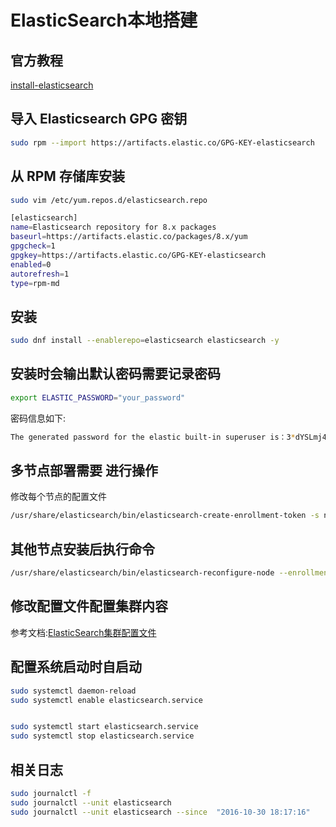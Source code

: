 # ElasticSearch本地搭建

## 官方教程

[install-elasticsearch](https://www.elastic.co/guide/en/elasticsearch/reference/current/install-elasticsearch.html)

## 导入 Elasticsearch GPG 密钥

```Bash
sudo rpm --import https://artifacts.elastic.co/GPG-KEY-elasticsearch
```

## 从 RPM 存储库安装

```Bash
sudo vim /etc/yum.repos.d/elasticsearch.repo

[elasticsearch]
name=Elasticsearch repository for 8.x packages
baseurl=https://artifacts.elastic.co/packages/8.x/yum
gpgcheck=1
gpgkey=https://artifacts.elastic.co/GPG-KEY-elasticsearch
enabled=0
autorefresh=1
type=rpm-md
```

## 安装

```Bash
sudo dnf install --enablerepo=elasticsearch elasticsearch -y

```

## 安装时会输出默认密码需要记录密码

```Bash
export ELASTIC_PASSWORD="your_password"

```

密码信息如下:

```Bash
The generated password for the elastic built-in superuser is：3*dYSLmj4iLAU_voMNkG
```

## 多节点部署需要 进行操作

修改每个节点的配置文件

```Bash
/usr/share/elasticsearch/bin/elasticsearch-create-enrollment-token -s node
```

## 其他节点安装后执行命令

```Bash
/usr/share/elasticsearch/bin/elasticsearch-reconfigure-node --enrollment-token <enrollment-token>
```

## 修改配置文件配置集群内容

参考文档:[ElasticSearch集群配置文件](ElasticSearch集群配置文件.md)

## 配置系统启动时自启动

```Bash
sudo systemctl daemon-reload
sudo systemctl enable elasticsearch.service


sudo systemctl start elasticsearch.service
sudo systemctl stop elasticsearch.service

```

## 相关日志

```Bash
sudo journalctl -f
sudo journalctl --unit elasticsearch
sudo journalctl --unit elasticsearch --since  "2016-10-30 18:17:16"
```






